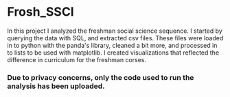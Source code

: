 # Frosh_SSCI

In this project I analyzed the freshman social science sequence.  I started by querying the data with SQL, and extracted csv files.  These files were loaded in to python with the panda's library, cleaned a bit more, and processed in to lists to be used with matplotlib.  I created visualizations that reflected the difference in curriculum for the freshman corses.

### Due to privacy concerns, only the code used to run the analysis has been uploaded.
